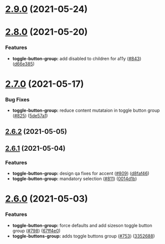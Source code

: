 # [2.9.0](https://github.com/vonage/vivid/compare/v2.8.0...v2.9.0) (2021-05-24)



# [2.8.0](https://github.com/vonage/vivid/compare/v2.7.0...v2.8.0) (2021-05-20)


### Features

* **toggle-button-group:** add disabled to children for a11y ([#843](https://github.com/vonage/vivid/issues/843)) ([d66e385](https://github.com/vonage/vivid/commit/d66e385011c8531d9514af260625f89e29f45dc1))



# [2.7.0](https://github.com/vonage/vivid/compare/v2.6.2...v2.7.0) (2021-05-17)


### Bug Fixes

* **toggle-button-group:** reduce content mutataion in toggle button group ([#825](https://github.com/vonage/vivid/issues/825)) ([5de57a1](https://github.com/vonage/vivid/commit/5de57a1f3751ebbd6c3983b8a6d6dc9db3f52e52))



## [2.6.2](https://github.com/vonage/vivid/compare/v2.6.1...v2.6.2) (2021-05-05)



## [2.6.1](https://github.com/vonage/vivid/compare/v2.6.0...v2.6.1) (2021-05-04)


### Features

* **toggle-button-group:** design qa fixes for accent ([#809](https://github.com/vonage/vivid/issues/809)) ([d8faf46](https://github.com/vonage/vivid/commit/d8faf461b18939694232172279a656b5cd5af20d))
* **toggle-button-group:** mandatory selection ([#811](https://github.com/vonage/vivid/issues/811)) ([0014d1b](https://github.com/vonage/vivid/commit/0014d1b08ac1628c7ca5c5f064ba8f3f5e45a65d))



# [2.6.0](https://github.com/vonage/vivid/compare/v2.5.0...v2.6.0) (2021-05-03)


### Features

* **toggle-button-group:** force defaults and add sizeson toggle button group ([#798](https://github.com/vonage/vivid/issues/798)) ([67ff4e0](https://github.com/vonage/vivid/commit/67ff4e015c74d50f8eb2532cb927555c581b3db2))
* **toggle-buttons-group:** adds toggle buttons group ([#753](https://github.com/vonage/vivid/issues/753)) ([3352688](https://github.com/vonage/vivid/commit/3352688fc90d27b59dd850991fdfe2c26510693d))



